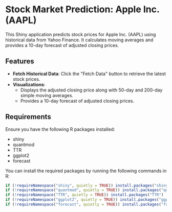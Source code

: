 # Stock Market Prediction: Apple Inc. (AAPL)

This Shiny application predicts stock prices for Apple Inc. (AAPL) using historical data from Yahoo Finance. It calculates moving averages and provides a 10-day forecast of adjusted closing prices.

## Features

- **Fetch Historical Data**: Click the "Fetch Data" button to retrieve the latest stock prices.
- **Visualizations**: 
  - Displays the adjusted closing price along with 50-day and 200-day simple moving averages.
  - Provides a 10-day forecast of adjusted closing prices.

## Requirements

Ensure you have the following R packages installed:

- shiny
- quantmod
- TTR
- ggplot2
- forecast

You can install the required packages by running the following commands in R:

```r
if (!requireNamespace("shiny", quietly = TRUE)) install.packages("shiny")
if (!requireNamespace("quantmod", quietly = TRUE)) install.packages("quantmod")
if (!requireNamespace("TTR", quietly = TRUE)) install.packages("TTR")
if (!requireNamespace("ggplot2", quietly = TRUE)) install.packages("ggplot2")
if (!requireNamespace("forecast", quietly = TRUE)) install.packages("forecast")
